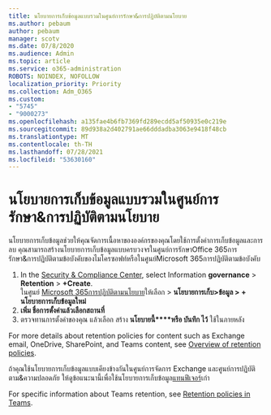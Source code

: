 ```yaml
---
title: นโยบายการเก็บข้อมูลแบบรวมในศูนย์การรักษา&การปฏิบัติตามนโยบาย
ms.author: pebaum
author: pebaum
manager: scotv
ms.date: 07/8/2020
ms.audience: Admin
ms.topic: article
ms.service: o365-administration
ROBOTS: NOINDEX, NOFOLLOW
localization_priority: Priority
ms.collection: Adm_O365
ms.custom:
- "5745"
- "9000273"
ms.openlocfilehash: a135fae4b6fb7369fd289ecdd5af50935e0c219e
ms.sourcegitcommit: 89d938a2d402791ae66dddadba3063e9418f48cb
ms.translationtype: MT
ms.contentlocale: th-TH
ms.lasthandoff: 07/28/2021
ms.locfileid: "53630160"
---
```

# <a name="unified-retention-policies-in-the-security--compliance-center"></a>นโยบายการเก็บข้อมูลแบบรวมในศูนย์การรักษา&การปฏิบัติตามนโยบาย

นโยบายการเก็บข้อมูลช่วยให้คุณจัดการเนื้อหาขององค์กรของคุณโดยใช้การตั้งค่าการเก็บข้อมูลและการลบ คุณสามารถสร้างนโยบายการเก็บข้อมูลแบบครบวงจรในศูนย์การรักษาOffice 365การรักษา&การปฏิบัติตามข้อบังคับของไมโครซอฟท์หรือในศูนย์Microsoft 365การปฏิบัติตามข้อบังคับ 

1. In the [Security & Compliance Center](https://go.microsoft.com/fwlink/p/?linkid=2077143), select Information **governance**  >  **Retention**  >  **+Create**. <br/>
    ในศูนย์ [Microsoft 365การปฏิบัติตามนโยบาย](https://go.microsoft.com/fwlink/p/?linkid=2077149)ให้เลือก  >  **นโยบายการเก็บ>ข้อมูล > + นโยบายการเก็บข้อมูลใหม่**
2. **เพิ่ม ชื่อ****การตั้งค่า****แล้วเลือกสถานที่**
3. ตรวจทานการตั้งค่าของคุณ แล้วเลือก สร้าง **นโยบายนี้****หรือ บันทึก ไว้** ใช้ในภายหลัง  
      
For more details about retention policies for content such as Exchange email, OneDrive, SharePoint, and Teams content, see [Overview of retention policies](https://go.microsoft.com/fwlink/?linkid=2127785).  
    
ถ้าคุณใช้นโยบายการเก็บข้อมูลแบบเคียงข้างกันในศูนย์การจัดการ Exchange และศูนย์การปฏิบัติตาม&ความปลอดภัย ให้ดูข้อแนะนานี้เพื่อใช้นโยบายการเก็บข้อมูล[แทนฟีเจอร์](/microsoft-365/compliance/retention-policies#use-a-retention-policy-instead-of-older-features)เก่า  
    
For specific information about Teams retention, see [Retention policies in Teams](/microsoftteams/retention-policies).